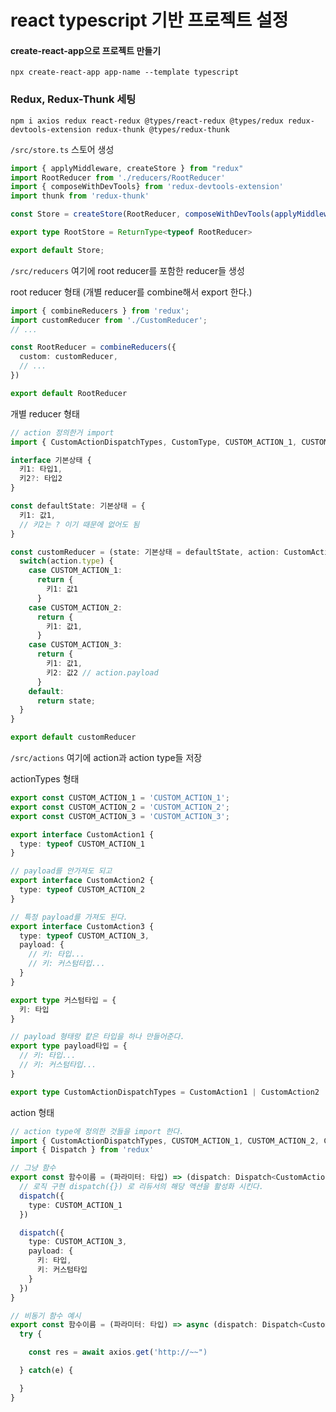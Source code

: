 # react typescript 기반 프로젝트 설정

#### create-react-app으로 프로젝트 만들기

`npx create-react-app app-name --template typescript`

### Redux, Redux-Thunk 세팅

`npm i axios redux react-redux @types/react-redux @types/redux redux-devtools-extension redux-thunk @types/redux-thunk`

`/src/store.ts` 스토어 생성

```ts
import { applyMiddleware, createStore } from "redux"
import RootReducer from './reducers/RootReducer'
import { composeWithDevTools} from 'redux-devtools-extension'
import thunk from 'redux-thunk'

const Store = createStore(RootReducer, composeWithDevTools(applyMiddleware(thunk)));

export type RootStore = ReturnType<typeof RootReducer>

export default Store;
```

`/src/reducers` 여기에 root reducer를 포함한 reducer들 생성

root reducer 형태 (개별 reducer를 combine해서 export 한다.)

```ts
import { combineReducers } from 'redux';
import customReducer from './CustomReducer';
// ...

const RootReducer = combineReducers({
  custom: customReducer,
  // ...
})

export default RootReducer
```

개별 reducer 형태

```ts
// action 정의한거 import
import { CustomActionDispatchTypes, CustomType, CUSTOM_ACTION_1, CUSTOM_ACTION_2, CUSTOM_ACTION_3 } from '../actions/CustomActionTypes';

interface 기본상태 {
  키1: 타입1,
  키2?: 타입2
}

const defaultState: 기본상태 = {
  키1: 값1,
  // 키2는 ? 이기 때문에 없어도 됨
}

const customReducer = (state: 기본상태 = defaultState, action: CustomActionDispatchTypes): 기본상태 => {
  switch(action.type) {
    case CUSTOM_ACTION_1:
      return {
        키1: 값1
      }
    case CUSTOM_ACTION_2:
      return {
        키1: 값1,
      }
    case CUSTOM_ACTION_3:
      return {
        키1: 값1,
        키2: 값2 // action.payload
      }
    default:
      return state;
  }
}

export default customReducer
```

`/src/actions` 여기에 action과 action type들 저장

actionTypes 형태

```ts
export const CUSTOM_ACTION_1 = 'CUSTOM_ACTION_1';
export const CUSTOM_ACTION_2 = 'CUSTOM_ACTION_2';
export const CUSTOM_ACTION_3 = 'CUSTOM_ACTION_3';

export interface CustomAction1 {
  type: typeof CUSTOM_ACTION_1
}

// payload를 안가져도 되고
export interface CustomAction2 {
  type: typeof CUSTOM_ACTION_2
}

// 특정 payload를 가져도 된다.
export interface CustomAction3 {
  type: typeof CUSTOM_ACTION_3,
  payload: {
    // 키: 타입...
    // 키: 커스텀타입...
  }
}

export type 커스텀타입 = {
  키: 타입
}

// payload 형태랑 캍은 타입을 하나 만들어준다.
export type payload타입 = {
  // 키: 타입...
  // 키: 커스텀타입...
}

export type CustomActionDispatchTypes = CustomAction1 | CustomAction2 | CustomAction3

```

action 형태

```ts
// action type에 정의한 것들을 import 한다.
import { CustomActionDispatchTypes, CUSTOM_ACTION_1, CUSTOM_ACTION_2, CUSTOM_ACTION_3 } from './CustomActionTypes'
import { Dispatch } from 'redux'

// 그냥 함수
export const 함수이름 = (파라미터: 타입) => (dispatch: Dispatch<CustomActionDispatchTypes>) => {
  // 로직 구현 dispatch({}) 로 리듀서의 해당 액션을 활성화 시킨다.
  dispatch({
    type: CUSTOM_ACTION_1
  })

  dispatch({
    type: CUSTOM_ACTION_3,
    payload: {
      키: 타입,
      키: 커스텀타입
    }
  })
}

// 비동기 함수 예시
export const 함수이름 = (파라미터: 타입) => async (dispatch: Dispatch<CustomActionDispatchTypes>) => {
  try {

    const res = await axios.get('http://~~")

  } catch(e) {

  }
}

```